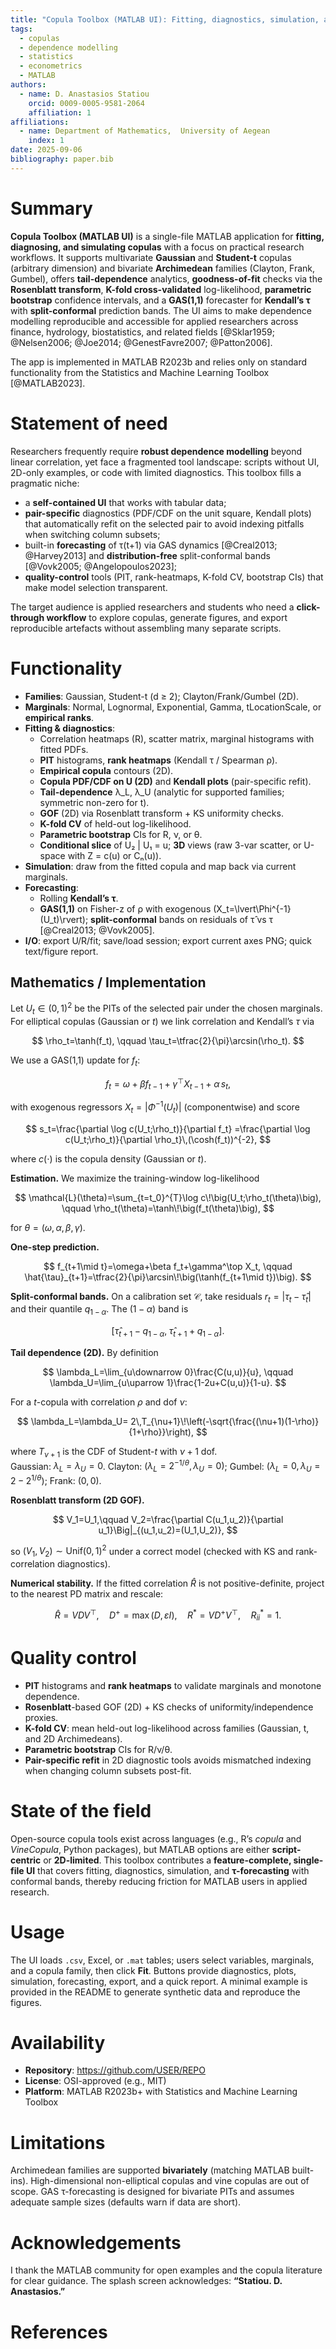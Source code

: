 ```yaml
---
title: "Copula Toolbox (MATLAB UI): Fitting, diagnostics, simulation, and GAS τ-forecasting"
tags:
  - copulas
  - dependence modelling
  - statistics
  - econometrics
  - MATLAB
authors:
  - name: D. Anastasios Statiou
    orcid: 0009-0005-9581-2064
    affiliation: 1
affiliations:
  - name: Department of Mathematics,  University of Aegean
    index: 1
date: 2025-09-06
bibliography: paper.bib
---
```


# Summary

**Copula Toolbox (MATLAB UI)** is a single-file MATLAB application for **fitting, diagnosing, and simulating copulas** with a focus on practical research workflows. It supports multivariate **Gaussian** and **Student-t** copulas (arbitrary dimension) and bivariate **Archimedean** families (Clayton, Frank, Gumbel), offers **tail-dependence** analytics, **goodness-of-fit** checks via the **Rosenblatt transform**, **K-fold cross-validated** log-likelihood, **parametric bootstrap** confidence intervals, and a **GAS(1,1)** forecaster for **Kendall’s τ** with **split-conformal** prediction bands. The UI aims to make dependence modelling reproducible and accessible for applied researchers across finance, hydrology, biostatistics, and related fields [@Sklar1959; @Nelsen2006; @Joe2014; @GenestFavre2007; @Patton2006].

The app is implemented in MATLAB R2023b and relies only on standard functionality from the Statistics and Machine Learning Toolbox [@MATLAB2023].

# Statement of need

Researchers frequently require **robust dependence modelling** beyond linear correlation, yet face a fragmented tool landscape: scripts without UI, 2D-only examples, or code with limited diagnostics. This toolbox fills a pragmatic niche:

- a **self-contained UI** that works with tabular data;
- **pair-specific** diagnostics (PDF/CDF on the unit square, Kendall plots) that automatically refit on the selected pair to avoid indexing pitfalls when switching column subsets;
- built-in **forecasting** of τ(t+1) via GAS dynamics [@Creal2013; @Harvey2013] and **distribution-free** split-conformal bands [@Vovk2005; @Angelopoulos2023];
- **quality-control** tools (PIT, rank-heatmaps, K-fold CV, bootstrap CIs) that make model selection transparent.

The target audience is applied researchers and students who need a **click-through workflow** to explore copulas, generate figures, and export reproducible artefacts without assembling many separate scripts.

# Functionality

- **Families**: Gaussian, Student-t (d ≥ 2); Clayton/Frank/Gumbel (2D).
- **Marginals**: Normal, Lognormal, Exponential, Gamma, tLocationScale, or **empirical ranks**.
- **Fitting & diagnostics**:
  - Correlation heatmaps (R), scatter matrix, marginal histograms with fitted PDFs.
  - **PIT** histograms, **rank heatmaps** (Kendall τ / Spearman ρ).
  - **Empirical copula** contours (2D).
  - **Copula PDF/CDF on U (2D)** and **Kendall plots** (pair-specific refit).
  - **Tail-dependence** λ_L, λ_U (analytic for supported families; symmetric non-zero for t).
  - **GOF** (2D) via Rosenblatt transform + KS uniformity checks.
  - **K-fold CV** of held-out log-likelihood.
  - **Parametric bootstrap** CIs for R, ν, or θ.
  - **Conditional slice** of U₂ | U₁ = u; **3D** views (raw 3-var scatter, or U-space with Z = c(u) or Cₙ(u)).
- **Simulation**: draw from the fitted copula and map back via current marginals.
- **Forecasting**:
  - Rolling **Kendall’s τ**.
  - **GAS(1,1)** on Fisher-z of ρ with exogenous \(X_t=\lvert\Phi^{-1}(U_t)\rvert\); **split-conformal** bands on residuals of τ̂ vs τ [@Creal2013; @Vovk2005].
- **I/O**: export U/R/fit; save/load session; export current axes PNG; quick text/figure report.



## Mathematics / Implementation

Let $U_t \in (0,1)^2$ be the PITs of the selected pair under the chosen marginals.  
For elliptical copulas (Gaussian or $t$) we link correlation and Kendall’s $\tau$ via

$$
\rho_t=\tanh(f_t), \qquad \tau_t=\tfrac{2}{\pi}\arcsin(\rho_t).
$$

We use a GAS(1,1) update for $f_t$:

$$
f_t=\omega+\beta f_{t-1}+\gamma^\top X_{t-1}+\alpha\,s_t,
$$

with exogenous regressors $X_t=\lvert \Phi^{-1}(U_t)\rvert$ (componentwise) and score

$$
s_t=\frac{\partial \log c(U_t;\rho_t)}{\partial f_t}
   =\frac{\partial \log c(U_t;\rho_t)}{\partial \rho_t}\,(\cosh(f_t))^{-2},
$$

where $c(\cdot)$ is the copula density (Gaussian or $t$).

**Estimation.** We maximize the training-window log-likelihood

$$
\mathcal{L}(\theta)=\sum_{t=t_0}^{T}\log c\!\big(U_t;\rho_t(\theta)\big),
\qquad \rho_t(\theta)=\tanh\!\big(f_t(\theta)\big),
$$

for $\theta=(\omega,\alpha,\beta,\gamma)$.

**One-step prediction.**

$$
f_{t+1\mid t}=\omega+\beta f_t+\gamma^\top X_t,
\qquad
\hat{\tau}_{t+1}=\tfrac{2}{\pi}\arcsin\!\big(\tanh(f_{t+1\mid t})\big).
$$

**Split-conformal bands.** On a calibration set $\mathcal{C}$, take residuals $r_t=\lvert\tau_t-\hat{\tau}_t\rvert$ and their quantile $q_{1-\alpha}$. The $(1-\alpha)$ band is


$$
\big[\hat{\tau}_{t+1}-q_{1-\alpha},\;\hat{\tau}_{t+1}+q_{1-\alpha}\big].
$$

**Tail dependence (2D).** By definition

$$
\lambda_L=\lim_{u\downarrow 0}\frac{C(u,u)}{u},
\qquad
\lambda_U=\lim_{u\uparrow 1}\frac{1-2u+C(u,u)}{1-u}.
$$

For a $t$-copula with correlation $\rho$ and dof $\nu$:

$$
\lambda_L=\lambda_U=
2\,T_{\nu+1}\!\left(-\sqrt{\frac{(\nu+1)(1-\rho)}{1+\rho}}\right),
$$

where $T_{\nu+1}$ is the CDF of Student-$t$ with $\nu{+}1$ dof.  
Gaussian: $\lambda_L=\lambda_U=0$. Clayton: $(\lambda_L=2^{-1/\theta},\,\lambda_U=0)$;
Gumbel: $(\lambda_L=0,\,\lambda_U=2-2^{1/\theta})$; Frank: $(0,0)$.

**Rosenblatt transform (2D GOF).**

$$
V_1=U_1,\qquad
V_2=\frac{\partial C(u_1,u_2)}{\partial u_1}\Big|_{(u_1,u_2)=(U_1,U_2)},
$$

so $(V_1,V_2)\sim\mathrm{Unif}(0,1)^2$ under a correct model (checked with KS and rank-correlation diagnostics).

**Numerical stability.** If the fitted correlation $\widehat{R}$ is not positive-definite, project to the nearest PD matrix and rescale:

$$
\widehat{R}=V D V^{\top},\quad D^+=\max(D,\varepsilon I),\quad
R^\ast=V D^+ V^{\top},\quad R^\ast_{ii}=1.
$$



# Quality control

- **PIT** histograms and **rank heatmaps** to validate marginals and monotone dependence.
- **Rosenblatt**-based GOF (2D) + KS checks of uniformity/independence proxies.
- **K-fold CV**: mean held-out log-likelihood across families (Gaussian, t, and 2D Archimedeans).
- **Parametric bootstrap** CIs for R/ν/θ.
- **Pair-specific refit** in 2D diagnostic tools avoids mismatched indexing when changing column subsets post-fit.

# State of the field

Open-source copula tools exist across languages (e.g., R’s *copula* and *VineCopula*, Python packages), but MATLAB options are either **script-centric** or **2D-limited**. This toolbox contributes a **feature-complete, single-file UI** that covers fitting, diagnostics, simulation, and **τ-forecasting** with conformal bands, thereby reducing friction for MATLAB users in applied research.

# Usage

The UI loads `.csv`, Excel, or `.mat` tables; users select variables, marginals, and a copula family, then click **Fit**. Buttons provide diagnostics, plots, simulation, forecasting, export, and a quick report. A minimal example is provided in the README to generate synthetic data and reproduce the figures.

# Availability

- **Repository**: https://github.com/USER/REPO  
- **License**: OSI-approved (e.g., MIT)  
- **Platform**: MATLAB R2023b+ with Statistics and Machine Learning Toolbox

# Limitations

Archimedean families are supported **bivariately** (matching MATLAB built-ins). High-dimensional non-elliptical copulas and vine copulas are out of scope. GAS τ-forecasting is designed for bivariate PITs and assumes adequate sample sizes (defaults warn if data are short).

# Acknowledgements

I thank the MATLAB community for open examples and the copula literature for clear guidance. The splash screen acknowledges: **“Statiou. D. Anastasios.”**

# References
